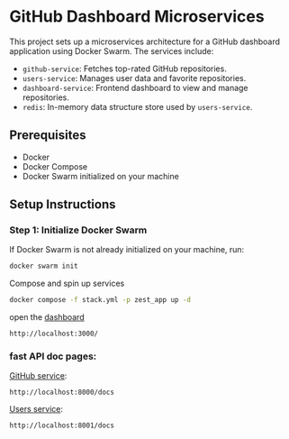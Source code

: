# GitHub Dashboard Microservices

This project sets up a microservices architecture for a GitHub dashboard application using Docker Swarm. The services include:
- `github-service`: Fetches top-rated GitHub repositories.
- `users-service`: Manages user data and favorite repositories.
- `dashboard-service`: Frontend dashboard to view and manage repositories.
- `redis`: In-memory data structure store used by `users-service`.

## Prerequisites

- Docker
- Docker Compose
- Docker Swarm initialized on your machine

## Setup Instructions

### Step 1: Initialize Docker Swarm

If Docker Swarm is not already initialized on your machine, run:

```bash
docker swarm init
```

Compose and spin up services
```bash
docker compose -f stack.yml -p zest_app up -d
```
open the [dashboard](http://localhost:3000/)

```
http://localhost:3000/
```

### fast API doc pages:


[GitHub service](http://localhost:8000/docs):
```
http://localhost:8000/docs
```

[Users service](http://localhost:8000/docs):
```
http://localhost:8001/docs
```
